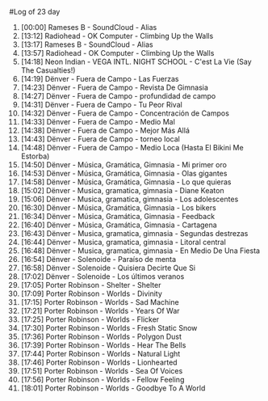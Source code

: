 #Log of 23 day

1. [00:00] Rameses B - SoundCloud - Alias
1. [13:12] Radiohead - OK Computer - Climbing Up the Walls
1. [13:17] Rameses B - SoundCloud - Alias
1. [13:57] Radiohead - OK Computer - Climbing Up the Walls
1. [14:18] Neon Indian - VEGA INTL. NIGHT SCHOOL - C'est La Vie (Say The Casualties!)
1. [14:19] Dënver - Fuera de Campo - Las Fuerzas
1. [14:23] Dënver - Fuera de Campo - Revista De Gimnasia
1. [14:27] Dënver - Fuera de Campo - profundidad de campo
1. [14:31] Dënver - Fuera de Campo - Tu Peor Rival
1. [14:32] Dënver - Fuera de Campo - Concentración de Campos
1. [14:33] Dënver - Fuera de Campo - Medio Mal
1. [14:38] Dënver - Fuera de Campo - Mejor Más Allá
1. [14:43] Dënver - Fuera de Campo - torneo local
1. [14:48] Dënver - Fuera de Campo - Medio Loca (Hasta El Bikini Me Estorba)
1. [14:50] Dënver - Música, Gramática, Gimnasia - Mi primer oro
1. [14:53] Dënver - Música, Gramática, Gimnasia - Olas gigantes
1. [14:58] Dënver - Música, Gramática, Gimnasia - Lo que quieras
1. [15:02] Dënver - Musica, gramatica, gimnasia - Diane Keaton
1. [15:06] Dënver - Musica, gramatica, gimnasia - Los adolescentes
1. [16:30] Dënver - Música, Gramática, Gimnasia - Los bikers
1. [16:34] Dënver - Música, Gramática, Gimnasia - Feedback
1. [16:40] Dënver - Música, Gramática, Gimnasia - Cartagena
1. [16:43] Dënver - Musica, gramatica, gimnasia - Segundas destrezas
1. [16:44] Dënver - Musica, gramatica, gimnasia - Litoral central
1. [16:48] Dënver - Musica, gramatica, gimnasia - En Medio De Una Fiesta
1. [16:54] Dënver - Solenoide - Paraíso de menta
1. [16:58] Dënver - Solenoide - Quisiera Decirte Que Si
1. [17:02] Dënver - Solenoide - Los últimos veranos
1. [17:05] Porter Robinson - Shelter - Shelter
1. [17:09] Porter Robinson - Worlds - Divinity
1. [17:15] Porter Robinson - Worlds - Sad Machine
1. [17:21] Porter Robinson - Worlds - Years Of War
1. [17:25] Porter Robinson - Worlds - Flicker
1. [17:30] Porter Robinson - Worlds - Fresh Static Snow
1. [17:36] Porter Robinson - Worlds - Polygon Dust
1. [17:39] Porter Robinson - Worlds - Hear The Bells
1. [17:44] Porter Robinson - Worlds - Natural Light
1. [17:46] Porter Robinson - Worlds - Lionhearted
1. [17:51] Porter Robinson - Worlds - Sea Of Voices
1. [17:56] Porter Robinson - Worlds - Fellow Feeling
1. [18:01] Porter Robinson - Worlds - Goodbye To A World
